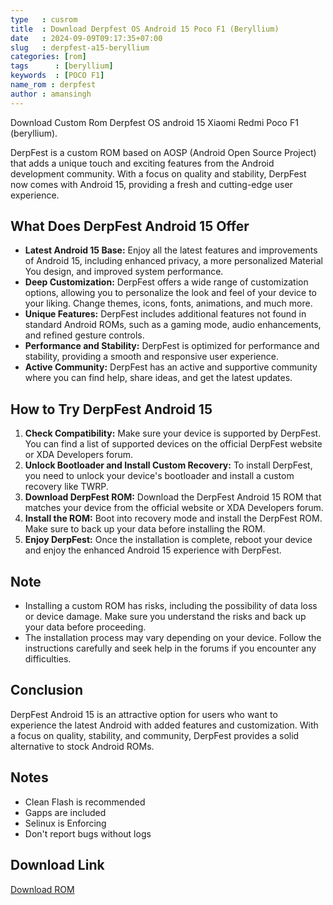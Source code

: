 ```yaml
---
type   : cusrom
title  : Download Derpfest OS Android 15 Poco F1 (Beryllium)
date   : 2024-09-09T09:17:35+07:00
slug   : derpfest-a15-beryllium
categories: [rom]
tags      : [beryllium]
keywords  : [POCO F1]
name_rom : derpfest
author : amansingh
---
```


Download Custom Rom Derpfest OS android 15 Xiaomi Redmi Poco F1 (beryllium).


DerpFest is a custom ROM based on AOSP (Android Open Source Project) that adds a unique touch and exciting features from the Android development community. With a focus on quality and stability, DerpFest now comes with Android 15, providing a fresh and cutting-edge user experience.

## What Does DerpFest Android 15 Offer

* **Latest Android 15 Base:** Enjoy all the latest features and improvements of Android 15, including enhanced privacy, a more personalized Material You design, and improved system performance.
* **Deep Customization:** DerpFest offers a wide range of customization options, allowing you to personalize the look and feel of your device to your liking. Change themes, icons, fonts, animations, and much more.
* **Unique Features:** DerpFest includes additional features not found in standard Android ROMs, such as a gaming mode, audio enhancements, and refined gesture controls.
* **Performance and Stability:** DerpFest is optimized for performance and stability, providing a smooth and responsive user experience.
* **Active Community:** DerpFest has an active and supportive community where you can find help, share ideas, and get the latest updates.

## How to Try DerpFest Android 15

1. **Check Compatibility:** Make sure your device is supported by DerpFest. You can find a list of supported devices on the official DerpFest website or XDA Developers forum.
2. **Unlock Bootloader and Install Custom Recovery:** To install DerpFest, you need to unlock your device's bootloader and install a custom recovery like TWRP.
3. **Download DerpFest ROM:** Download the DerpFest Android 15 ROM that matches your device from the official website or XDA Developers forum.
4. **Install the ROM:** Boot into recovery mode and install the DerpFest ROM. Make sure to back up your data before installing the ROM.
5. **Enjoy DerpFest:** Once the installation is complete, reboot your device and enjoy the enhanced Android 15 experience with DerpFest.

## Note

* Installing a custom ROM has risks, including the possibility of data loss or device damage. Make sure you understand the risks and back up your data before proceeding.
* The installation process may vary depending on your device. Follow the instructions carefully and seek help in the forums if you encounter any difficulties.

## Conclusion

DerpFest Android 15 is an attractive option for users who want to experience the latest Android with added features and customization. With a focus on quality, stability, and community, DerpFest provides a solid alternative to stock Android ROMs.


## Notes
- Clean Flash is recommended
- Gapps are included
- Selinux is Enforcing
- Don't report bugs without logs


## Download Link
[Download ROM](https://sourceforge.net/projects/rex-beryllium/files/DerpFest/)

